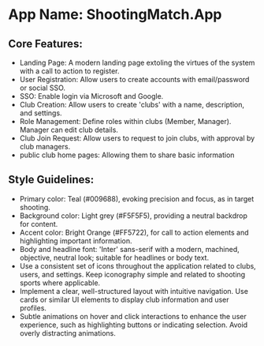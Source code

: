 # **App Name**: ShootingMatch.App

## Core Features:

- Landing Page: A modern landing page extoling the virtues of the system with a call to action to register.
- User Registration: Allow users to create accounts with email/password or social SSO.
- SSO: Enable login via Microsoft and Google.
- Club Creation: Allow users to create 'clubs' with a name, description, and settings.
- Role Management: Define roles within clubs (Member, Manager). Manager can edit club details.
- Club Join Request: Allow users to request to join clubs, with approval by club managers.
- public club home pages: Allowing them to share basic information

## Style Guidelines:

- Primary color: Teal (#009688), evoking precision and focus, as in target shooting.
- Background color: Light grey (#F5F5F5), providing a neutral backdrop for content.
- Accent color: Bright Orange (#FF5722), for call to action elements and highlighting important information.
- Body and headline font: 'Inter' sans-serif with a modern, machined, objective, neutral look; suitable for headlines or body text.
- Use a consistent set of icons throughout the application related to clubs, users, and settings. Keep iconography simple and related to shooting sports where applicable.
- Implement a clear, well-structured layout with intuitive navigation. Use cards or similar UI elements to display club information and user profiles.
- Subtle animations on hover and click interactions to enhance the user experience, such as highlighting buttons or indicating selection. Avoid overly distracting animations.